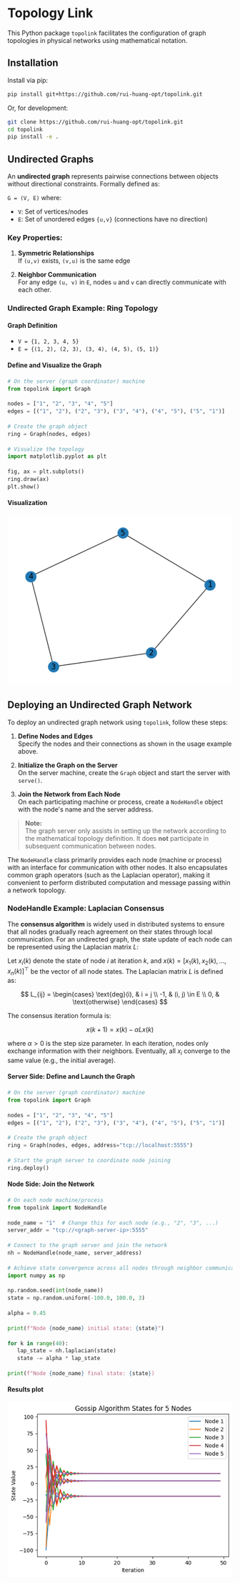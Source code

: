 # Topology Link
This Python package `topolink` facilitates the configuration of graph topologies in physical networks using mathematical notation.

## Installation
Install via pip:

```bash
pip install git+https://github.com/rui-huang-opt/topolink.git
```

Or, for development:

```bash
git clone https://github.com/rui-huang-opt/topolink.git
cd topolink
pip install -e .
```

## Undirected Graphs
An **undirected graph** represents pairwise connections between objects without directional constraints. Formally defined as:

`G = (V, E)` where:  
- `V`: Set of vertices/nodes  
- `E`: Set of unordered edges `{u,v}` (connections have no direction)

### Key Properties:
1. **Symmetric Relationships**  
   If `(u,v)` exists, `(v,u)` is the same edge

2. **Neighbor Communication**  
   For any edge `(u, v)` in `E`, nodes `u` and `v` can directly communicate with each other.

### Undirected Graph Example: Ring Topology

#### **Graph Definition**
- `V = {1, 2, 3, 4, 5}`
- `E = {(1, 2), (2, 3), (3, 4), (4, 5), (5, 1)}`

#### **Define and Visualize the Graph**

```python
# On the server (graph coordinator) machine
from topolink import Graph

nodes = ["1", "2", "3", "4", "5"]
edges = [("1", "2"), ("2", "3"), ("3", "4"), ("4", "5"), ("5", "1")]

# Create the graph object
ring = Graph(nodes, edges)

# Visualize the topology
import matplotlib.pyplot as plt

fig, ax = plt.subplots()
ring.draw(ax)
plt.show()
```

#### **Visualization**

![Ring Topology Example](docs/images/ring_topology.png)

## Deploying an Undirected Graph Network

To deploy an undirected graph network using `topolink`, follow these steps:

1. **Define Nodes and Edges**  
   Specify the nodes and their connections as shown in the usage example above.

2. **Initialize the Graph on the Server**  
   On the server machine, create the `Graph` object and start the server with `serve()`.

3. **Join the Network from Each Node**  
   On each participating machine or process, create a `NodeHandle` object with the node's name and the server address.

> **Note:**  
> The graph server only assists in setting up the network according to the mathematical topology definition.
It does **not** participate in subsequent communication between nodes.

The `NodeHandle` class primarily provides each node (machine or process) with an interface for communication with other nodes.
It also encapsulates common graph operators (such as the Laplacian operator), making it convenient to perform distributed computation and message passing within a network topology.

### NodeHandle Example: Laplacian Consensus

The **consensus algorithm** is widely used in distributed systems to ensure that all nodes gradually reach agreement on their states through local communication. For an undirected graph, the state update of each node can be represented using the Laplacian matrix $L$:

Let $x_i(k)$ denote the state of node $i$ at iteration $k$, and $x(k) = [x_1(k), x_2(k), \dots, x_n(k)]^\top$ be the vector of all node states. The Laplacian matrix $L$ is defined as:

$$
L_{ij} = 
\begin{cases}
\text{deg}(i), & i = j \\
-1, & (i, j) \in E \\
0, & \text{otherwise}
\end{cases}
$$

The consensus iteration formula is:

$$
x(k+1) = x(k) - \alpha L x(k)
$$

where $\alpha > 0$ is the step size parameter. In each iteration, nodes only exchange information with their neighbors. Eventually, all $x_i$ converge to the same value (e.g., the initial average).

#### **Server Side: Define and Launch the Graph**

```python
# On the server (graph coordinator) machine
from topolink import Graph

nodes = ["1", "2", "3", "4", "5"]
edges = [("1", "2"), ("2", "3"), ("3", "4"), ("4", "5"), ("5", "1")]

# Create the graph object
ring = Graph(nodes, edges, address="tcp://localhost:5555")

# Start the graph server to coordinate node joining
ring.deploy()
```

#### **Node Side: Join the Network**

```python
# On each node machine/process
from topolink import NodeHandle

node_name = "1"  # Change this for each node (e.g., "2", "3", ...)
server_addr = "tcp://<graph-server-ip>:5555"

# Connect to the graph server and join the network
nh = NodeHandle(node_name, server_address)

# Achieve state convergence across all nodes through neighbor communication
import numpy as np

np.random.seed(int(node_name))
state = np.random.uniform(-100.0, 100.0, 3)

alpha = 0.45

print(f"Node {node_name} initial state: {state}")

for k in range(40):
   lap_state = nh.laplacian(state)
   state -= alpha * lap_state

print(f"Node {node_name} final state: {state})
```

#### **Results plot**
![Consensus](docs/images/consensus.png)
